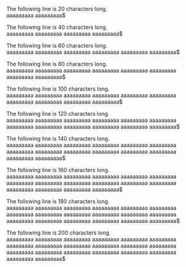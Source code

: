 The following line is 20 characters long.\
aaaaaaaaa aaaaaaaaa$

The following line is 40 characters long.\
aaaaaaaaa aaaaaaaaa aaaaaaaaa aaaaaaaaa$

The following line is 60 characters long.\
aaaaaaaaa aaaaaaaaa aaaaaaaaa aaaaaaaaa aaaaaaaaa aaaaaaaaa$

The following line is 80 characters long.\
aaaaaaaaa aaaaaaaaa aaaaaaaaa aaaaaaaaa aaaaaaaaa aaaaaaaaa aaaaaaaaa aaaaaaaaa$

The following line is 100 characters long.\
aaaaaaaaa aaaaaaaaa aaaaaaaaa aaaaaaaaa aaaaaaaaa aaaaaaaaa aaaaaaaaa aaaaaaaaa
aaaaaaaaa aaaaaaaaa$

The following line is 120 characters long.\
aaaaaaaaa aaaaaaaaa aaaaaaaaa aaaaaaaaa aaaaaaaaa aaaaaaaaa aaaaaaaaa aaaaaaaaa
aaaaaaaaa aaaaaaaaa aaaaaaaaa aaaaaaaaa$

The following line is 140 characters long.\
aaaaaaaaa aaaaaaaaa aaaaaaaaa aaaaaaaaa aaaaaaaaa aaaaaaaaa aaaaaaaaa aaaaaaaaa
aaaaaaaaa aaaaaaaaa aaaaaaaaa aaaaaaaaa aaaaaaaaa aaaaaaaaa$

The following line is 160 characters long.\
aaaaaaaaa aaaaaaaaa aaaaaaaaa aaaaaaaaa aaaaaaaaa aaaaaaaaa aaaaaaaaa aaaaaaaaa
aaaaaaaaa aaaaaaaaa aaaaaaaaa aaaaaaaaa aaaaaaaaa aaaaaaaaa aaaaaaaaa aaaaaaaaa$

The following line is 180 characters long.\
aaaaaaaaa aaaaaaaaa aaaaaaaaa aaaaaaaaa aaaaaaaaa aaaaaaaaa aaaaaaaaa aaaaaaaaa
aaaaaaaaa aaaaaaaaa aaaaaaaaa aaaaaaaaa aaaaaaaaa aaaaaaaaa aaaaaaaaa aaaaaaaaa
aaaaaaaaa aaaaaaaaa$

The following line is 200 characters long.\
aaaaaaaaa aaaaaaaaa aaaaaaaaa aaaaaaaaa aaaaaaaaa aaaaaaaaa aaaaaaaaa aaaaaaaaa
aaaaaaaaa aaaaaaaaa aaaaaaaaa aaaaaaaaa aaaaaaaaa aaaaaaaaa aaaaaaaaa aaaaaaaaa
aaaaaaaaa aaaaaaaaa aaaaaaaaa aaaaaaaaa$

